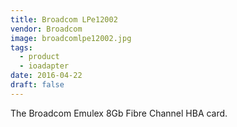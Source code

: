 ```yaml
---
title: Broadcom LPe12002
vendor: Broadcom
image: broadcomlpe12002.jpg
tags:
  - product
  - ioadapter
date: 2016-04-22
draft: false
---
```


The Broadcom Emulex 8Gb Fibre Channel HBA card.
